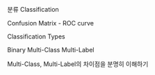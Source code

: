 분류
Classification

Confusion Matrix - ROC curve

Classification Types

Binary
Multi-Class
Multi-Label

Multi-Class, Multi-Label의 차이점을 분명히 이해하기
